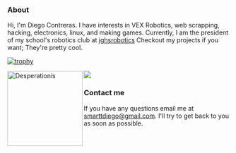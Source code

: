 ### About

Hi, I'm Diego Contreras. I have interests in VEX Robotics, web scrapping, hacking, electronics, linux, and making games. Currently, I am the president of my school's robotics club at [jghsrobotics](https://github.com/jghsrobotics) Checkout my projects if you want; They're pretty cool.

[![trophy](https://github-profile-trophy.vercel.app/?username=Desperationis&theme=dracula&row=1&margin-w=25)](https://github.com/ryo-ma/github-profile-trophy)


<div>
<img height="170" align="left" src="https://github-readme-stats.vercel.app/api?username=Desperationis&count_private=true&include_all_commits=true&theme=dracula" alt="Desperationis" />
  
<img src="https://github-readme-stats.vercel.app/api/top-langs/?username=Desperationis&layout=compact&theme=dracula&langs_count=10" />
</div>

### Contact me

If you have any questions email me at [smarttdiego@gmail.com](mailto:smarttdiego@gmail.com). I'll try to get back to you as soon as possible. 
